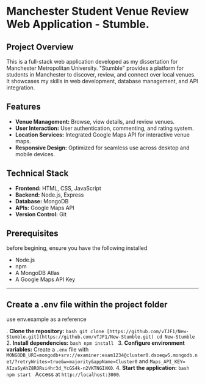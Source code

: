 # Manchester Student Venue Review Web Application - Stumble.

## Project Overview

This is a full-stack web application developed as my dissertation for Manchester Metropolitan University. "Stumble" provides a platform for students in Manchester to discover, review, and connect over local venues. It showcases my skills in web development, database management, and API integration.


## Features

* **Venue Management:** Browse, view details, and review venues.
* **User Interaction:** User authentication, commenting, and rating system.
* **Location Services:** Integrated Google Maps API for interactive venue maps.
* **Responsive Design:** Optimized for seamless use across desktop and mobile devices.

## Technical Stack

* **Frontend:** HTML, CSS, JavaScript
* **Backend:** Node.js, Express
* **Database:** MongoDB
* **APIs:** Google Maps API
* **Version Control:** Git


## Prerequisites

before begining, ensure you have the following installed 

- Node.js
- npm
- A MongoDB Atlas
- A Google Maps API Key



--------------------


## Create a .env file within the project folder 

use env.example as a reference 

.  **Clone the repository:**
    ```bash
    git clone [https://github.com/vTJF1/New-Stumble.git](https://github.com/vTJF1/New-Stumble.git)
    cd New-Stumble
    ```
2.  **Install dependencies:**
    ```bash
    npm install
    ```
3.  **Configure environment variables:**
    Create a `.env` file with `MONGODB_URI=mongodb+srv://examiner:exam1234@cluster0.dsoeqw5.mongodb.net/?retryWrites=true&w=majority&appName=Cluster0` and `Maps_API_KEY= AIzaSyAhZ8RORsi4hr3d_YcGS4k-n2VKTNGIXK0`.
4.  **Start the application:**
    ```bash
    npm start
    ```
    Access at `http://localhost:3000`.


